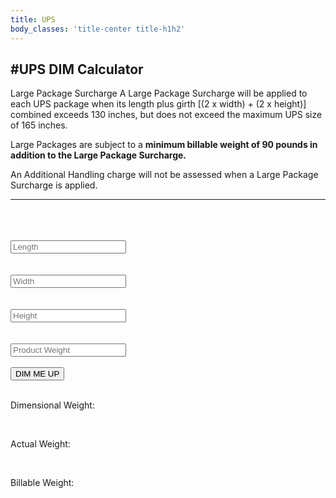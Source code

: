 ```yaml
---
title: UPS
body_classes: 'title-center title-h1h2'
---
```


#UPS DIM Calculator
------------------
Large Package Surcharge
A Large Package Surcharge will be applied to each UPS package when its length plus girth [(2 x width) + (2 x height)] combined exceeds 130 inches, but does not exceed the maximum UPS size of 165 inches.

Large Packages are subject to a **minimum billable weight of 90 pounds in addition to the Large Package Surcharge.**


An Additional Handling charge will not be assessed when a Large Package Surcharge is applied.

-----------------------------------------------------------------------------------------------------------------------------------------------------------------------

<div class=grid-container>
    <div class=grid-item-1>
    <br><br><br>
    <input type="text" id="length" placeholder=Length value="">
    <br><br><br> 
    <input type="text" id="width" placeholder=Width value="">
    <br><br><br>
    <input type="text" id="height" placeholder=Height value="">
    <br><br><br>
    <input type="text" id="weight" placeholder='Product Weight' value="">
    <br>
    <br>
    <button onclick="addUp()">DIM ME UP</button>
    </div>
    <div class=grid-item-2>
    </br>
    <p class='weightnames'>Dimensional Weight:</p><p id=outcome></p>
    </div>
    <div class=grid-item-3>
    </br>
    <p class='weightnames'>Actual Weight: </p><p id=normalweight></p>
    </div>
    <div class=grid-item-4>
    </br>
    <p class='weightnames'>Billable Weight: </p><p id=billable-weight class=billable-weight></p>
    </div>
</div>

<script>

    function addUp(){
        var length = parseFloat(document.getElementById('length').value);
        var width = parseFloat(document.getElementById('width').value);
        var height = parseFloat(document.getElementById('height').value);
        var weight = parseFloat(document.getElementById('weight').value);
        var dim = Math.round((length * width * height)/ 139);
        var girth = (2 * width) + (2 * height);
        
        document.getElementById('outcome').innerHTML = `${dim} lbs.`;
        document.getElementById('normalweight').innerHTML = `${weight} lbs.`;
        
        
        if((girth + length) > 130) {
            document.getElementById('billable-weight').innerHTML = `!THIS IS A LARGE PACKAGE!<br>AW: ${weight} lbs.<br>DIM: ${dim} lbs.`;
            console.log(girth);
        }
        else if(dim > weight){
            document.getElementById('billable-weight').innerHTML = `${dim} lbs.`;
        }
        else {
            document.getElementById('billable-weight').innerHTML = `${weight} lbs.`;
        };
    };
</script>
